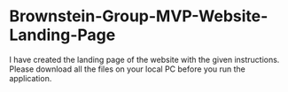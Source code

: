 # Brownstein-Group-MVP-Website-Landing-Page
I have created the landing page of the website with the given instructions. 
Please download all the files on your local PC before you run the application.
